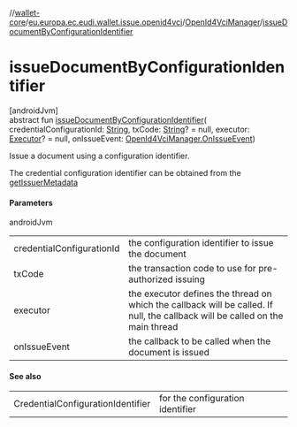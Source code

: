 //[wallet-core](../../../index.md)/[eu.europa.ec.eudi.wallet.issue.openid4vci](../index.md)/[OpenId4VciManager](index.md)/[issueDocumentByConfigurationIdentifier](issue-document-by-configuration-identifier.md)

# issueDocumentByConfigurationIdentifier

[androidJvm]\
abstract
fun [issueDocumentByConfigurationIdentifier](issue-document-by-configuration-identifier.md)(
credentialConfigurationId: [String](https://kotlinlang.org/api/latest/jvm/stdlib/kotlin/-string/index.html),
txCode: [String](https://kotlinlang.org/api/latest/jvm/stdlib/kotlin/-string/index.html)? = null,
executor: [Executor](https://developer.android.com/reference/kotlin/java/util/concurrent/Executor.html)? =
null, onIssueEvent: [OpenId4VciManager.OnIssueEvent](-on-issue-event/index.md))

Issue a document using a configuration identifier.

The credential configuration identifier can be obtained from
the [getIssuerMetadata](get-issuer-metadata.md)

#### Parameters

androidJvm

|                           |                                                                                                                               |
|---------------------------|-------------------------------------------------------------------------------------------------------------------------------|
| credentialConfigurationId | the configuration identifier to issue the document                                                                            |
| txCode                    | the transaction code to use for pre-authorized issuing                                                                        |
| executor                  | the executor defines the thread on which the callback will be called. If null, the callback will be called on the main thread |
| onIssueEvent              | the callback to be called when the document is issued                                                                         |

#### See also

|                                   |                                  |
|-----------------------------------|----------------------------------|
| CredentialConfigurationIdentifier | for the configuration identifier |

